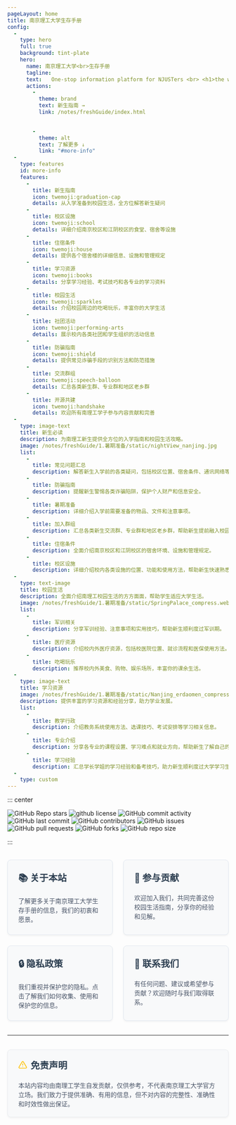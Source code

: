 ```yaml
---
pageLayout: home
title: 南京理工大学生存手册
config:
  -
    type: hero
    full: true
    background: tint-plate
    hero:
      name: 南京理工大学<br>生存手册
      tagline:
      text:   One-stop information platform for NJUSTers <br> <h1>the world will not be destroyed by those who do evil, but by those who watch them without doing anything.</h1>
      actions:
        -
          theme: brand
          text: 新生指南 →
          link: /notes/freshGuide/index.html
        

        -
          theme: alt
          text: 了解更多 ↓
          link: "#more-info"
  -
    type: features
    id: more-info
    features:
      -
        title: 新生指南
        icon: twemoji:graduation-cap
        details: 从入学准备到校园生活，全方位解答新生疑问
      -
        title: 校区设施
        icon: twemoji:school
        details: 详细介绍南京校区和江阴校区的食堂、宿舍等设施
      -
        title: 住宿条件
        icon: twemoji:house
        details: 提供各个宿舍楼的详细信息、设施和管理规定
      -
        title: 学习资源
        icon: twemoji:books
        details: 分享学习经验、考试技巧和各专业的学习资料
      -
        title: 校园生活
        icon: twemoji:sparkles
        details: 介绍校园周边的吃喝玩乐，丰富你的大学生活
      -
        title: 社团活动
        icon: twemoji:performing-arts
        details: 展示校内各类社团和学生组织的活动信息
      -
        title: 防骗指南
        icon: twemoji:shield
        details: 提供常见诈骗手段的识别方法和防范措施
      -
        title: 交流群组
        icon: twemoji:speech-balloon
        details: 汇总各类新生群、专业群和地区老乡群
      -
        title: 开源共建
        icon: twemoji:handshake
        details: 欢迎所有南理工学子参与内容贡献和完善
  -
    type: image-text
    title: 新生必读
    description: 为南理工新生提供全方位的入学指南和校园生活攻略。
    image: /notes/freshGuide/1.暑期准备/static/nightView_nanjing.jpg
    list:
      -
        title: 常见问题汇总
        description: 解答新生入学前的各类疑问，包括校区位置、宿舍条件、通讯网络等。
      -
        title: 防骗指南
        description: 提醒新生警惕各类诈骗陷阱，保护个人财产和信息安全。
      -
        title: 暑期准备
        description: 详细介绍入学前需要准备的物品、文件和注意事项。
      -
        title: 加入群组
        description: 汇总各类新生交流群、专业群和地区老乡群，帮助新生提前融入校园。
      -
        title: 住宿条件
        description: 全面介绍南京校区和江阴校区的宿舍环境、设施和管理规定。
      -
        title: 校区设施
        description: 详细介绍校内各类设施的位置、功能和使用方法，帮助新生快速熟悉校园。
  -
    type: text-image
    title: 校园生活
    description: 全面介绍南理工校园生活的方方面面，帮助学生适应大学生活。
    image: /notes/freshGuide/1.暑期准备/static/SpringPalace_compress.webp
    list:
      -
        title: 军训相关
        description: 分享军训经验、注意事项和实用技巧，帮助新生顺利度过军训期。
      -
        title: 医疗资源
        description: 介绍校内外医疗资源，包括校医院位置、就诊流程和医保使用方法。
      -
        title: 吃喝玩乐
        description: 推荐校内外美食、购物、娱乐场所，丰富你的课余生活。
  -
    type: image-text
    title: 学习资源
    image: /notes/freshGuide/1.暑期准备/static/Nanjing_erdaomen_compress.webp
    description: 提供丰富的学习资源和经验分享，助力学业发展。
    list:
      -
        title: 教学行政
        description: 介绍教务系统使用方法、选课技巧、考试安排等学习相关信息。
      -
        title: 专业介绍
        description: 分享各专业的课程设置、学习难点和就业方向，帮助新生了解自己的专业。
      -
        title: 学习经验
        description: 汇总学长学姐的学习经验和备考技巧，助力新生顺利度过大学学习生活。
  -
    type: custom
---
```




::: center

![GitHub Repo stars](https://img.shields.io/github/stars/NJUST-OpenLib/NJUST-Manual)
![github license](https://img.shields.io/github/license/NJUST-OpenLib/NJUST-Manual?color=32A9C3&labelColor=1B3C4A)
![GitHub commit activity](https://img.shields.io/github/commit-activity/m/NJUST-OpenLib/NJUST-Manual)
![GitHub last commit](https://img.shields.io/github/last-commit/NJUST-OpenLib/NJUST-Manual)
![GitHub contributors](https://img.shields.io/github/contributors/NJUST-OpenLib/NJUST-Manual)
![GitHub issues](https://img.shields.io/github/issues/NJUST-OpenLib/NJUST-Manual)
![GitHub pull requests](https://img.shields.io/github/issues-pr/NJUST-OpenLib/NJUST-Manual)
![GitHub forks](https://img.shields.io/github/forks/NJUST-OpenLib/NJUST-Manual)
![GitHub repo size](https://img.shields.io/github/repo-size/NJUST-OpenLib/NJUST-Manual)

:::

<style>
.info-cards {
  display: grid;
  grid-template-columns: repeat(auto-fit, minmax(250px, 1fr));
  gap: 1.5rem;
  margin: 2rem 0;
  justify-content: center; /* 确保卡片在容器中居中 */
}

.info-card {
  text-decoration: none !important; /* 强制移除下划线 */
  color: inherit;
  border: 1px solid #e2e8f0;
  border-radius: 8px;
  padding: 1.5rem;
  transition: all 0.3s ease;
  display: block;
  background-color: #f8f9fa;
  box-shadow: 0 2px 4px rgba(0,0,0,0.05);
}

.info-card:hover {
  transform: translateY(-5px);
  box-shadow: 0 5px 15px rgba(0,0,0,0.1);
  border-color: #3eaf7c;
}

.info-card h3 {
  margin-top: 0;
  color: #2c3e50;
  font-size: 1.3rem;
}

.info-card p {
  color: #4a5568;
  margin-bottom: 0;
  line-height: 1.5;
}

@media (max-width: 640px) {
  .info-cards {
    grid-template-columns: 1fr;
  }
}

/* 确保在中等屏幕尺寸下卡片均匀分布 */
@media (min-width: 641px) and (max-width: 1024px) {
  .info-cards {
    grid-template-columns: repeat(2, 1fr);
  }
}

.disclaimer {
  background-color: #f8f9fa;
  border: 1px solid #e9ecef;
  border-radius: 8px;
  padding: 1.2rem 1.5rem;
  margin: 2rem 0;
  box-shadow: 0 2px 4px rgba(0,0,0,0.05);
  transition: all 0.3s ease;
  position: relative;
  overflow: hidden;
}

.disclaimer:hover {
  border-color: #ffc107;
  box-shadow: 0 4px 8px rgba(0,0,0,0.08);
}

.disclaimer h3 {
  margin-top: 0;
  color: #2c3e50;
  display: flex;
  align-items: center;
  font-size: 1.3rem;
}

.disclaimer h3 svg {
  margin-right: 8px;
  color: #ffc107;
}

.disclaimer p {
  color: #4a5568;
  margin-bottom: 0;
  line-height: 1.5;
}

/* 深色模式适配 */
[data-theme="dark"] .info-card {
  background-color: #202127;
  border-color: #3e4c5a;
}

[data-theme="dark"] .info-card p {
  color: rgba(235, 235, 245, 0.6);
}

[data-theme="dark"] .disclaimer {
  background-color: #202127;
  border-color: #3e4c5a;
}

[data-theme="dark"] .disclaimer p {
  color: rgba(235, 235, 245, 0.6);
}
</style>

<div style="max-width: 960px;margin:0 auto;" class="home-custom-content">

<div class="info-cards">
  <a href="/about/index.html" class="info-card">
    <h3>📚 关于本站</h3>
    <p>了解更多关于南京理工大学生存手册的信息，我们的初衷和愿景。</p>
  </a>
  <a href="/HowToContribute/index.html" class="info-card">
    <h3>🚀 参与贡献</h3>
    <p>欢迎加入我们，共同完善这份校园生活指南，分享你的经验和见解。</p>
  </a>
  <a href="/about/privacy.html" class="info-card">
    <h3>🔒 隐私政策</h3>
    <p>我们重视并保护您的隐私。点击了解我们如何收集、使用和保护您的信息。</p>
  </a>
  <a href="/about/contact.html" class="info-card">
    <h3>💬 联系我们</h3>
    <p>有任何问题、建议或希望参与贡献？欢迎随时与我们取得联系。</p>
  </a>
</div>

---

<div class="disclaimer">
  <h3>
    <svg xmlns="http://www.w3.org/2000/svg" width="20" height="20" viewBox="0 0 24 24" fill="none" stroke="currentColor" stroke-width="2" stroke-linecap="round" stroke-linejoin="round">
      <path d="M10.29 3.86L1.82 18a2 2 0 0 0 1.71 3h16.94a2 2 0 0 0 1.71-3L13.71 3.86a2 2 0 0 0-3.42 0z"></path>
      <line x1="12" y1="9" x2="12" y2="13"></line>
      <line x1="12" y1="17" x2="12.01" y2="17"></line>
    </svg>
    免责声明
  </h3>
  <p>本站内容均由南理工学生自发贡献，仅供参考，不代表南京理工大学官方立场。我们致力于提供准确、有用的信息，但不对内容的完整性、准确性和时效性做出保证。</p>
</div>



<Contributors 
  :customContributors='[
    {
      name: "Light",
      url: "https://example.com/contributor1",
      //avatar: "https://secure.gravatar.com/avatar/00000000000000000000000000000000?d=mp&f=y",
      email: "862727441@qq.com"
    },
    {
      name: "阿托卡",
      url: "https://example.com/contributor2",
      email: "1903883912@qq.com"
    },
    {
      name: "非GitHub贡献者3",
      url: "https://example.com/contributor3"
    }
  ]' 
/>


<!-- 
仅显示自定义贡献者的示例

<Contributors 
  :customContributors='[
    {
      name: "自定义贡献者1",
      url: "https://example.com/custom1",
      avatar: "https://secure.gravatar.com/avatar/00000000000000000000000000000000?d=mp&f=y"
    },
    {
      name: "自定义贡献者2",
      url: "https://example.com/custom2",
      email: "contributor2@example.com" // 使用WeAvatar生成头像（MD5哈希）
    },
    {
      name: "自定义贡献者3",
      url: "https://example.com/custom3"
      // 不提供avatar或email时，将使用默认头像
    }
  ]' 
  :fetchGithub="false"
/>
-->

</div>

<style>
.home-custom-content img {
  cursor: default !important;
}

html {
  scroll-behavior: smooth;
}

#more-info {
  scroll-margin-top: 80px;
}
</style>
